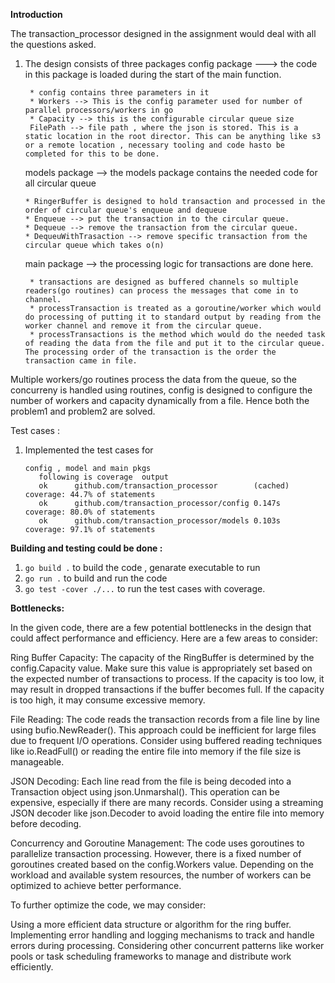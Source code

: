 **Introduction**

The transaction_processor designed in the assignment would deal with all the questions asked.

1. The design consists of three packages
    config package ---> the code in this package is loaded during the start of the main function.
   
        * config contains three parameters in it
        * Workers --> This is the config parameter used for number of parallel processors/workers in go 
        * Capacity --> this is the configurable circular queue size
        FilePath --> file path , where the json is stored. This is a     static location in the root director. This can be anything like s3 or a remote location , necessary tooling and code hasto be completed for this to be done.

   models package -->  the models package contains the needed code for all circular queue  

       * RingerBuffer is designed to hold transaction and processed in the order of circular queue's enqueue and dequeue 
       * Enqueue --> put the transaction in to the circular queue.
       * Dequeue --> remove the transaction from the circular queue.
       * DequeuWithTrasaction --> remove specific transaction from the circular queue which takes o(n)
   
     main package --> the processing logic for transactions are done here.
        
        * transactions are designed as buffered channels so multiple readers(go routines) can process the messages that come in to channel.
        * processTransaction is treated as a goroutine/worker which would do processing of putting it to standard output by reading from the worker channel and remove it from the circular queue.
        * processTransactions is the method which would do the needed task of reading the data from the file and put it to the circular queue. The processing order of the transaction is the order the transaction came in file.

  Multiple workers/go routines process the data from the queue, so the concurreny is handled using routines, config is designed to configure the number of workers and capacity dynamically from a file. Hence both the problem1 and problem2  are solved.    

Test cases :
  
  1. Implemented the test cases for 

         config , model and main pkgs
            following is coverage  output 
            ok      github.com/transaction_processor        (cached)        coverage: 44.7% of statements
            ok      github.com/transaction_processor/config 0.147s  coverage: 80.0% of statements
            ok      github.com/transaction_processor/models 0.103s  coverage: 97.1% of statements 

**Building and testing could be done :**
1. `go build .` to build the code , genarate executable to run
2. `go run .` to build and run the code 
3. `go test -cover ./...`  to run the test cases with coverage. 


**Bottlenecks:**

In the given code, there are a few potential bottlenecks in the design that could affect performance and efficiency. Here are a few areas to consider:

Ring Buffer Capacity: The capacity of the RingBuffer is determined by the config.Capacity value. Make sure this value is appropriately set based on the expected number of transactions to process. If the capacity is too low, it may result in dropped transactions if the buffer becomes full. If the capacity is too high, it may consume excessive memory.

File Reading: The code reads the transaction records from a file line by line using bufio.NewReader(). This approach could be inefficient for large files due to frequent I/O operations. Consider using buffered reading techniques like io.ReadFull() or reading the entire file into memory if the file size is manageable.

JSON Decoding: Each line read from the file is being decoded into a Transaction object using json.Unmarshal(). This operation can be expensive, especially if there are many records. Consider using a streaming JSON decoder like json.Decoder to avoid loading the entire file into memory before decoding.

Concurrency and Goroutine Management: The code uses goroutines to parallelize transaction processing. However, there is a fixed number of goroutines created based on the config.Workers value. Depending on the workload and available system resources, the number of workers can be optimized to achieve better performance.

To further optimize the code, we may consider:

Using a more efficient data structure or algorithm for the ring buffer.
Implementing error handling and logging mechanisms to track and handle errors during processing.
Considering other concurrent patterns like worker pools or task scheduling frameworks to manage and distribute work efficiently.   
